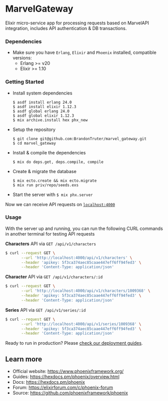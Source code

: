 # MarvelGateway

Elixir micro-service app for processing requests based on MarvelAPI integration, includes API authentication & DB transactions.

### Dependencies

  * Make sure you have `Erlang`, `Elixir` and `Phoenix` installed, compatible versions:
    - Erlang >= v20
    - Elixir >= 1.10

### Getting Started

  * Install system dependencies

    ```
    $ asdf install erlang 24.0
    $ asdf install elixir 1.12.3
    $ asdf global erlang 24.0
    $ asdf global elixir 1.12.3
    $ mix archive.install hex phx_new
    ```

  * Setup the repository

    ```
    $ git clone git@github.com:BrandonTruter/marvel_gateway.git
    $ cd marvel_gateway
    ```

  * Install & compile the dependencies

    ```
    $ mix do deps.get, deps.compile, compile
    ```

  * Create & migrate the database

    ```
    $ mix ecto.create && mix ecto.migrate
    $ mix run priv/repo/seeds.exs
    ```

  * Start the server with `$ mix phx.server`

  Now we can receive API requests on [`localhost:4000`](http://localhost:4000)


### Usage

With the server up and running, you can run the following CURL  commands in another terminal for testing API requests

**Characters** API via  `GET /api/v1/characters`
```bash
$ curl --request GET \
       --url 'http://localhost:4000/api/v1/characters' \
       --header 'apikey: 5f3ca374aec85caae447eff6ff94fed3' \
       --header 'Content-Type: application/json'
```

**Character** API via `GET /api/v1/characters/:id`

```bash
$ curl --request GET \
       --url 'http://localhost:4000/api/v1/characters/1009368' \
       --header 'apikey: 5f3ca374aec85caae447eff6ff94fed3' \
       --header 'Content-Type: application/json'
```

**Series** API via  `GET /api/v1/series/:id`

```bash
$ curl --request GET \
       --url 'http://localhost:4000/api/v1/series/1009368' \
       --header 'apikey: 5f3ca374aec85caae447eff6ff94fed3' \
       --header 'Content-Type: application/json'
```




Ready to run in production? Please [check our deployment guides](https://hexdocs.pm/phoenix/deployment.html).

## Learn more

  * Official website: https://www.phoenixframework.org/
  * Guides: https://hexdocs.pm/phoenix/overview.html
  * Docs: https://hexdocs.pm/phoenix
  * Forum: https://elixirforum.com/c/phoenix-forum
  * Source: https://github.com/phoenixframework/phoenix
